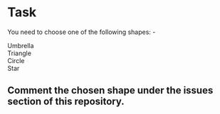 # Task  
  
  
You need to choose one of the following shapes: -  

Umbrella  
Triangle  
Circle  
Star  
  
  
## Comment the chosen shape under the issues section of this repository.  
